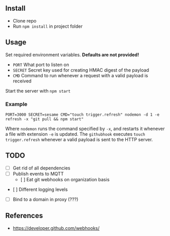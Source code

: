 ## Install

  - Clone repo
  - Run `npm install` in project folder

## Usage

Set required environment variables. **Defaults are not provided!**

  - `PORT` What port to listen on
  - `SECRET` Secret key used for creating HMAC digest of the payload
  - `CMD` Command to run whenever a request with a valid payload is received

Start the server with `npm start`

### Example

    PORT=3000 SECRET=sesame CMD="touch trigger.refresh" nodemon -d 1 -e refresh -x "git pull && npm start"

Where `nodemon` runs the command specified by `-x`, and restarts it whenever a file with extension `-e` is updated. The `githubhook` executes `touch trigger.refresh` whenever a valid payload is sent to the HTTP server.

## TODO

- [ ] Get rid of all dependencies
- [ ] Publish events to MQTT
  - [ ] Eat git webhooks on organization basis
- [ ] Different logging levels
- [ ] Bind to a domain in proxy (???)

## References

- https://developer.github.com/webhooks/
